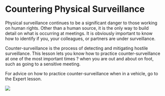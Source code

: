Countering Physical Surveillance
================================

Physical surveillance continues to be a significant danger to those
working on human rights. Other than a human source, it is the only way
to build detail on what is occurring at meetings. It is obviously
important to know how to identify if you, your colleagues, or partners
are under surveillance.

Counter-surveillance is the process of detecting and mitigating hostile
surveillance. This lesson lets you know how to practice
counter-surveillance at one of the most important times ? when you are
out and about on foot, such as going to a sensitive meeting.

For advice on how to practice counter-surveillance when in a vehicle, go
to the Expert lesson.

![](surveillance2.png)
